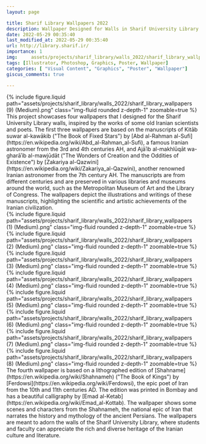 ```yaml
---
layout: page

title: Sharif Library Wallpapers 2022
description: Wallpaper Designed for Walls in Sharif University Library
date: 2022-05-29 00:35:40
last_modified_at: 2022-05-29 00:35:40 
url: http://library.sharif.ir/
importance: 1
img:     assets/projects/sharif_library/walls_2022/sharif_library_wallpapers (9) (Medium).png
tags: [Illustrator, Photoshop, Graphics, Poster, Wallpaper]
categories: [ "Visual Content", "Graphics", "Poster", "Wallpaper"]
giscus_comments: true

---
```


<div class="row mt-3">
    <div class="col-sm mt-3 mt-md-0">
        {% include figure.liquid path="assets/projects/sharif_library/walls_2022/sharif_library_wallpapers (9) (Medium).png" class="img-fluid rounded z-depth-1" zoomable=true %}
    </div>
</div>
This project showcases four wallpapers that I designed for the Sharif University Library walls, inspired by the works of some old Iranian scientists and poets. The first three wallpapers are based on the manuscripts of Kitāb suwar al-kawākib ("The Book of Fixed Stars") by [Abd al-Rahman al-Sufi](https://en.wikipedia.org/wiki/Abd_al-Rahman_al-Sufi), a famous Iranian astronomer from the 3rd and 4th centuries AH, and Ajāʾib al-makhlūqāt wa-gharāʾib al-mawjūdāt ("The Wonders of Creation and the Oddities of Existence") by [Zakariya al-Qazwini](https://en.wikipedia.org/wiki/Zakariya_al-Qazwini), another renowned Iranian astronomer from the 7th century AH. The manuscripts are from different centuries and are preserved in various libraries and museums around the world, such as the Metropolitan Museum of Art and the Library of Congress. The wallpapers depict the illustrations and writings of these manuscripts, highlighting the scientific and artistic achievements of the Iranian civilization. 

<div class="row mt-3">
    <div class="col-sm mt-3 mt-md-0">
        {% include figure.liquid path="assets/projects/sharif_library/walls_2022/sharif_library_wallpapers (1) (Medium).png" class="img-fluid rounded z-depth-1" zoomable=true %}
    </div>
    <div class="col-sm mt-3 mt-md-0">
        {% include figure.liquid path="assets/projects/sharif_library/walls_2022/sharif_library_wallpapers (2) (Medium).png" class="img-fluid rounded z-depth-1" zoomable=true %}
    </div> 
    <div class="col-sm mt-3 mt-md-0">
        {% include figure.liquid path="assets/projects/sharif_library/walls_2022/sharif_library_wallpapers (3) (Medium).png" class="img-fluid rounded z-depth-1" zoomable=true %}
    </div>
        <div class="col-sm mt-3 mt-md-0">
        {% include figure.liquid path="assets/projects/sharif_library/walls_2022/sharif_library_wallpapers (4) (Medium).png" class="img-fluid rounded z-depth-1" zoomable=true %}
    </div>  
</div>

<div class="row mt-3">
    <div class="col-sm mt-3 mt-md-0">
        {% include figure.liquid path="assets/projects/sharif_library/walls_2022/sharif_library_wallpapers (5) (Medium).png" class="img-fluid rounded z-depth-1" zoomable=true %}
    </div>
    <div class="col-sm mt-3 mt-md-0">
        {% include figure.liquid path="assets/projects/sharif_library/walls_2022/sharif_library_wallpapers (6) (Medium).png" class="img-fluid rounded z-depth-1" zoomable=true %}
    </div> 
    <div class="col-sm mt-3 mt-md-0">
        {% include figure.liquid path="assets/projects/sharif_library/walls_2022/sharif_library_wallpapers (7) (Medium).png" class="img-fluid rounded z-depth-1" zoomable=true %}
    </div>
        <div class="col-sm mt-3 mt-md-0">
        {% include figure.liquid path="assets/projects/sharif_library/walls_2022/sharif_library_wallpapers (8) (Medium).png" class="img-fluid rounded z-depth-1" zoomable=true %}
    </div>

</div>
The fourth wallpaper is based on a lithographed edition of [Shahname](https://en.wikipedia.org/wiki/Shahnameh) ("The Book of Kings") by [Ferdowsi](https://en.wikipedia.org/wiki/Ferdowsi), the epic poet of Iran from the 10th and 11th centuries AD. The edition was printed in Bombay and has a beautiful calligraphy by [Emad al-Ketab](https://en.wikipedia.org/wiki/Emad_al-Kottab). The wallpaper shows some scenes and characters from the Shahnameh, the national epic of Iran that narrates the history and mythology of the ancient Persians. The wallpapers are meant to adorn the walls of the Sharif University Library, where students and faculty can appreciate the rich and diverse heritage of the Iranian culture and literature.


